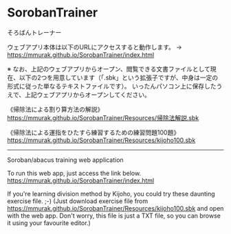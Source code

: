 # SorobanTrainer

そろばんトレーナー

ウェブアプリ本体は以下のURLにアクセスすると動作します。
→ https://mmurak.github.io/SorobanTrainer/index.html

※ なお、上記のウェブアプリからオープン、閲覧できる文書ファイルとして現在、以下の2つを用意しています（「.sbk」という拡張子ですが、中身は一定の形式に従った単なるテキストファイルです）。
いったんパソコン上に保存したうえで、上記ウェブアプリからオープンしてください。

《帰除法による割り算方法の解説》
https://mmurak.github.io/SorobanTrainer/Resources/帰除法解説.sbk

《帰除法による運指をひたすら練習するための練習問題100題》
https://mmurak.github.io/SorobanTrainer/Resources/kijoho100.sbk

--------------------------------------------------------------------------------

Soroban/abacus training web application

To run this web app, just access the link below.
https://mmurak.github.io/SorobanTrainer/index.html

If you're learning division method by Kijoho, you could try these daunting exercise file.  ;-)
(Just download exercise file from https://mmurak.github.io/SorobanTrainer/Resources/kijoho100.sbk and open with the web app.
 Don't worry, this file is just a TXT file, so you can browse it using your favourite editor.)

